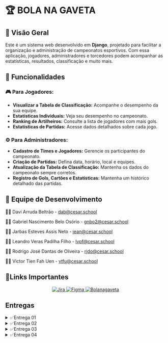 # 🏆 BOLA NA GAVETA

## 📌 Visão Geral
Este é um sistema web desenvolvido em **Django**, projetado para facilitar a organização e administração de campeonatos esportivos. Com essa aplicação, jogadores, administradores e torcedores podem acompanhar as estatísticas, resultados, classificação e muito mais.

## 📑 Funcionalidades
### 🎮 Para Jogadores:
- **Visualizar a Tabela de Classificação:** Acompanhe o desempenho da sua equipe.
- **Estatísticas Individuais:** Veja seu desempenho no campeonato.
- **Ranking de Artilheiros:** Consulte a lista de jogadores com mais gols.
- **Estatísticas de Partidas:** Acesse dados detalhados sobre cada jogo.


### ⚙️ Para Administradores:
- **Cadastro de Times e Jogadores:** Gerencie os participantes do campeonato.
- **Criação de Partidas:** Defina data, horário, local e equipes.
- **Atualização da Tabela de Classificação:** Mantenha os dados do campeonato sempre corretos.
- **Registro de Gols, Cartões e Estatísticas:** Mantenha um histórico detalhado das partidas.

## 👥 Equipe de Desenvolvimento

👨‍💻 Davi Arruda Beltrão - dab@cesar.school

👨‍💻 Gabriel Nascimento Belo Osório - gnbo2@cesar.school

👨‍💻 Jarbas Esteves Assis Neto - jean@cesar.school

👨‍💻 Leandro Veras Padilha Filho - lvpf@cesar.school

👨‍💻 Rodrigo José Dantas de Oliveira - rjdo@cesar.school

👨‍💻 Victor Tien Fah Uen - vtfu@cesar.school


## 📎Links Importantes


<div align="center">
  <a href="https://bolanagaveta.atlassian.net/jira/software/projects/SCRUM/summary">
    <img src="https://img.shields.io/badge/Jira-0052CC?style=for-the-badge&logo=Jira&logoColor=white" alt="Jira">
  </a>
  <a href="https://www.figma.com/design/5ArQVPK11yIL3R4x4tkxAG/Bola-na-Gaveta?node-id=0-1&p=f&t=Qn5xgNrox2cDHicp-0">
    <img src="https://img.shields.io/badge/Figma-4B0082?style=for-the-badge&logo=Figma&logoColor=white" alt="Figma">
  </a>
  <a href="https://bola-na-gaveta.azurewebsites.net/">
    <img src="https://img.shields.io/badge/🏆%20BOLANAGAVETA-28a745?style=for-the-badge&logoColor=white" alt="Bolanagaveta">
  </a>
</div>

## Entregas 

<details>
  <summary>✅Entrega 01</summary>

  [Screencast](https://www.youtube.com/watch?v=089Hk_P6spY)
  
  [Histórias](https://docs.google.com/document/d/1CfupgNa50fx81Sfj4yjvc8pKxqfcMIGDc83vhO446eg/edit?usp=sharing)

  
  Backlog jira
  ![backlog jira](images/backlogJira.png)
  
  
  Quadro jira 
  ![Quadro jira](images/QuadroJira.png)
</details>

<details>
  <summary>✅Entrega 02</summary>

   [Screencast](https://www.youtube.com/watch?v=l1HsmqKxHYc&list=PLBgQ_k9pFMTSjSUjmhsSVIZ__GVrn7C3A&index=2&t=8s)

   [Relatório Programação em Par](https://docs.google.com/document/d/1VDtgrqVjuDC7AajdQb2aGRrdOP06M_W2g07NeVBMsKk/edit?tab=t.0)
   
   [Deploy](https://bolanagaveta.azurewebsites.net/)
   
   Bugtracker
   ![Bugtracker](images/bugtracker.png)

   Backlog Jira
   ![backlog jira](images/BacklogJira2.jpg)
   
   Quadro jira 
   ![Quadro jira](images/QuadroJira2.jpg)
</details>

<details>
  <summary>✅Entrega 03</summary>
  
  ## Screencasts 

  [Testes Automatizados](https://www.youtube.com/watch?v=urJcFug87Fo)

  [CI/CD](https://www.youtube.com/watch?v=JWGYvew3tE8)

  [Figma](https://www.youtube.com/watch?v=L9Q5eW7Ado0)

  [Deploy](https://www.youtube.com/watch?v=YFI_4zIx9QI)

  ## Jira 

  Backlog Jira
  ![BackLog Jira 3](images/Backlog3.png)

  Quadro Jira
  ![Quadro3](images/Quadro3.png)


  ## Bugtracker

  Open
  ![BugtrackerOpen](images/Bugtracker2.png)

  Closed
  ![BugtrackerClosed](images/BacklogClosed.png)

  ## Relatorio em Par

  [Relatorio em par](https://docs.google.com/document/d/1VDtgrqVjuDC7AajdQb2aGRrdOP06M_W2g07NeVBMsKk/edit?tab=t.0)

  
</details>


<details>
  <summary>✅Entrega 04</summary>
  
  ## Screencasts
  
  [Testes Automatizados](https://youtu.be/OA52EeXvLRk)

  [CI/CD](https://youtu.be/lcgfo2VPgJI)

  [Figma](https://www.youtube.com/watch?v=gg6ajNznB1Q&list=PLBgQ_k9pFMTSjSUjmhsSVIZ__GVrn7C3A&index=6)

  [Deploy](https://www.youtube.com/watch?v=u9F4nsc9A2g&list=PLBgQ_k9pFMTSjSUjmhsSVIZ__GVrn7C3A&index=5)

  ## Jira

  Blacklog Jira
  ![BackLog Jira 3](images/backlog4.png)

  Quadro Jira
  ![Quadro3](images/quadro4.png)

  ## Bugtracker

  Open
  ![BugtrackerOpen](images/bugtrackerOpen2.png)

  Closed
  ![BugtrackerClosed](images/bugtrackerClosed2.png)

  ## Relatorio em Par

